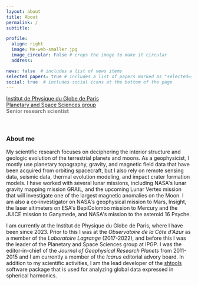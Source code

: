 ```yaml
---
layout: about
title: About
permalink: /
subtitle:

profile:
  align: right
  image: Me-web-smaller.jpg
  image_circular: False # crops the image to make it circular
  address:

news: false  # includes a list of news items
selected_papers: true # includes a list of papers marked as "selected={true}"
social: true  # includes social icons at the bottom of the page
---
```


[Institut de Physique du Globe de Paris](https://www.ipgp.fr/)<br />
[Planetary and Space Sciences group](https://www.ipgp.fr/en/pss/planetary-and-space-sciences)<br />
<b><font color="gray">Senior research scientist</font></b>
<br />
<br />
<br />

### About me ###

My scientific research focuses on deciphering the interior structure and geologic evolution of the terrestrial planets and moons. As a geophysicist, I mostly use planetary topography, gravity, and magnetic field data that have been acquired from orbiting spacecraft, but I also rely on remote sensing data, seismic data, thermal evolution modeling, and impact crater formation models. I have worked with several lunar missions, including NASA's lunar gravity mapping mission GRAIL, and the upcoming Lunar Vertex mission that will investigate one of the largest magnetic anomalies on the Moon. I am also a co-investigator on NASA's geophysical mission to Mars, Insight, the laser altimeters on ESA's BepiColombo mission to Mercury and the JUICE mission to Ganymede, and NASA's mission to the asteroid 16 Psyche.

I am currently at the Institut de Physique du Globe de Paris, where I have been since 2023. Prior to this I was at the *Observatoire de la Côte d'Azur* as a member of the *Laboratoire Lagrange* (2017-2022), and before this I was the leader of the Planetary and Space Sciences group at IPGP. I was the editor-in-chief of the *Journal of Geophysical Research Planets* from 2011-2015 and I am currently a member of the *Icarus* editorial advory board. In addition to my scientific activities, I am the lead developer of the [shtools](https://shtools.github.io/SHTOOLS/) software package that is used for analyzing global data expressed in spherical harmonics.
